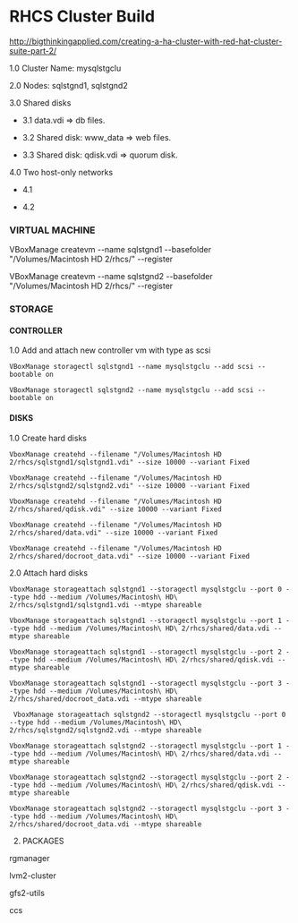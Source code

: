 # RHCS Cluster Build

http://bigthinkingapplied.com/creating-a-ha-cluster-with-red-hat-cluster-suite-part-2/

1.0 Cluster Name: mysqlstgclu

2.0 Nodes: sqlstgnd1, sqlstgnd2

3.0 Shared disks

  - 3.1 data.vdi => db files. 

  - 3.2 Shared disk: www_data => web files. 

  - 3.3 Shared disk: qdisk.vdi => quorum disk. 


4.0 Two host-only networks

  - 4.1 

  - 4.2 

### VIRTUAL MACHINE 

VBoxManage createvm --name sqlstgnd1 --basefolder "/Volumes/Macintosh HD 2/rhcs/" --register 

VBoxManage createvm --name sqlstgnd2 --basefolder "/Volumes/Macintosh HD 2/rhcs/" --register 

### STORAGE

#### CONTROLLER 

1.0 Add and attach new controller vm with type as scsi

    VBoxManage storagectl sqlstgnd1 --name mysqlstgclu --add scsi --bootable on

    VBoxManage storagectl sqlstgnd2 --name mysqlstgclu --add scsi --bootable on


#### DISKS

1.0 Create hard disks 

    VboxManage createhd --filename "/Volumes/Macintosh HD 2/rhcs/sqlstgnd1/sqlstgnd1.vdi" --size 10000 --variant Fixed

    VboxManage createhd --filename "/Volumes/Macintosh HD 2/rhcs/sqlstgnd2/sqlstgnd2.vdi" --size 10000 --variant Fixed

    VboxManage createhd --filename "/Volumes/Macintosh HD 2/rhcs/shared/qdisk.vdi" --size 10000 --variant Fixed  

    VboxManage createhd --filename "/Volumes/Macintosh HD 2/rhcs/shared/data.vdi" --size 10000 --variant Fixed  

    VboxManage createhd --filename "/Volumes/Macintosh HD 2/rhcs/shared/docroot_data.vdi" --size 10000 --variant Fixed

2.0 Attach hard disks

    VboxManage storageattach sqlstgnd1 --storagectl mysqlstgclu --port 0 --type hdd --medium /Volumes/Macintosh\ HD\ 2/rhcs/sqlstgnd1/sqlstgnd1.vdi --mtype shareable

    VboxManage storageattach sqlstgnd1 --storagectl mysqlstgclu --port 1 --type hdd --medium /Volumes/Macintosh\ HD\ 2/rhcs/shared/data.vdi --mtype shareable 

    VboxManage storageattach sqlstgnd1 --storagectl mysqlstgclu --port 2 --type hdd --medium /Volumes/Macintosh\ HD\ 2/rhcs/shared/qdisk.vdi --mtype shareable

    VboxManage storageattach sqlstgnd1 --storagectl mysqlstgclu --port 3 --type hdd --medium /Volumes/Macintosh\ HD\ 2/rhcs/shared/docroot_data.vdi --mtype shareable

     VboxManage storageattach sqlstgnd2 --storagectl mysqlstgclu --port 0 --type hdd --medium /Volumes/Macintosh\ HD\ 2/rhcs/sqlstgnd2/sqlstgnd2.vdi --mtype shareable

    VboxManage storageattach sqlstgnd2 --storagectl mysqlstgclu --port 1 --type hdd --medium /Volumes/Macintosh\ HD\ 2/rhcs/shared/data.vdi --mtype shareable 

    VboxManage storageattach sqlstgnd2 --storagectl mysqlstgclu --port 2 --type hdd --medium /Volumes/Macintosh\ HD\ 2/rhcs/shared/qdisk.vdi --mtype shareable

    VboxManage storageattach sqlstgnd2 --storagectl mysqlstgclu --port 3 --type hdd --medium /Volumes/Macintosh\ HD\ 2/rhcs/shared/docroot_data.vdi --mtype shareable


2. PACKAGES

rgmanager

lvm2-cluster

gfs2-utils

ccs

